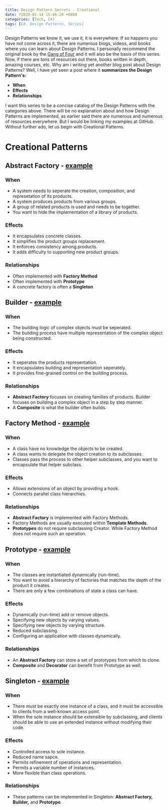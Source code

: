 ```yaml
---
title: Design Pattern Secrets - Creational
date: Y2020-01-14 15:46:20 +0800
categories: [Tech, C#]
tags: [C#, Design Patterns, Series]
---
```


Design Patterns we know it, we use it, it is everywhere. If so happens you have not come across it, there are numerous blogs, videos, and books where you can learn about Design Patterns. I personally recommend the original book by the [Gang of Four](https://www.amazon.com/Design-Patterns-Elements-Reusable-Object-Oriented/dp/0201633612) and it will also be the basis of this series. Now, if there are tons of resources out there, books written in depth, amazing courses, etc. Why am i writing yet another blog post about Design Patterns? Well, I have yet seen a post where it __summarizes the Design Pattern's:__
- __When__
- __Effects__
- __Relationships__

I want this series to be a concise catalog of the Design Patterns with the categories above. There will be no explanation about and how Design Patterns are implemented, as earlier said there are numerous and numerous of resources everywhere. But I would be linking my examples at GitHub. Without further ado, let us begin with Creational Patterns.

# Creational Patterns
## Abstract Factory - [example](https://github.com/IanEscober/DesignPatterns/tree/master/src/AbstractFactory)
### When
- A system needs to seperate the creation, composition, and represetation of its products.
- A system produces products from various groups.
- A group of related products is used and needs to be together.
- You want to hide the implementation of a library of products.
### Effects
- It encapsulates concrete classes.
- It simplifies the product groups replacement. 
- It enforces consistency among products.
- It adds difficulty to supporting new product groups.
### Relationships
- Often implemented with __Factory Method__
- Often implemented with __Prototype__
- A concrete factory is often a __Singleton__

## Builder - [example](https://github.com/IanEscober/DesignPatterns/tree/master/src/Builder)
### When
- The building logic of complex objects must be seperated.
- The building process have multiple representation of the complex object being constructed.
### Effects
- It seperates the products representation.
- It encapsulates building and representation seperately.
- It provides fine-grained control on the building process.
### Relationships
- __Abstract Factory__ focuses on creating families of products. Builder focuses on building a complex object in a step by step manner.
- A __Composite__ is what the builder often builds.

## Factory Method - [example](https://github.com/IanEscober/DesignPatterns/tree/master/src/FactoryMethod)
### When
- A class have no knowledge the objects to be created.
- A class wants to delegate the object creation to its subclasses.
- Classes pass the process to other helper subclasses, and you want to encapsulate that helper subclass.
### Effects
- Allows extensions of an object by providing a hook.
- Connects parallel class hierarchies.
### Relationships
- __Abstract Factory__ is implemented with Factory Methods.
- Factory Methods are usually executed within __Template Methods__.
- __Prototypes__ do not require subclassing Creator. While Factory Method does not require such an operation.

## Prototype - [example](https://github.com/IanEscober/DesignPatterns/tree/master/src/Prototype)
### When
- The classes are instantiated dynamically (run-time).
- You want to avoid a hierarchy of factories that matches the depth of the product it creates.
- There are only a few combinations of state a class can have.
### Effects
- Dynamically (run-time) add or remove objects.
- Specifying new objects by varying values.
- Specifying new objects by varying structure.
- Reduced subclassing.
- Configuring an application with classes dynamically.
### Relationships
- An __Abstract Factory__ can store a set of prototypes from which to clone.
- __Composite__ and __Decorator__ can benefit from Prototype as well.

## Singleton - [example](https://github.com/IanEscober/DesignPatterns/tree/master/src/Singleton)
### When
- There must be exactly one instance of a class, and it must be accessible to clients from a well-known access point.
- When the sole instance should be extensible by subclassing, and clients should be able to use an extended instance without modifying their code.
### Effects
- Controlled access to sole instance.
- Reduced name sapce.
- Permits refinement of operations and representation.
- Permits a variable number of instances.
- More flexible than class operations.
### Relationships
- These patterns can be implemented in Singleton: __Abstract Factory, Builder,__ and __Prototype__.